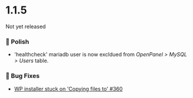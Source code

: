 # 1.1.5

Not yet released

### 💅 Polish
- 'healthcheck' mariadb user is now excldued from *OpenPanel > MySQL > Users* table.

### 🐛 Bug Fixes
- [WP installer stuck on 'Copying files to' #360](https://github.com/stefanpejcic/OpenPanel/issues/360)

